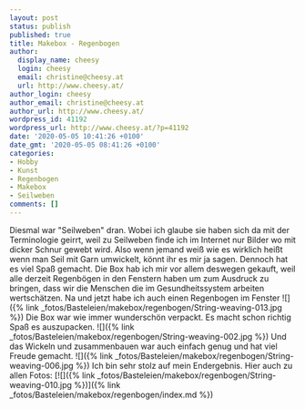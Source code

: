 ```yaml
---
layout: post
status: publish
published: true
title: Makebox - Regenbogen
author:
  display_name: cheesy
  login: cheesy
  email: christine@cheesy.at
  url: http://www.cheesy.at/
author_login: cheesy
author_email: christine@cheesy.at
author_url: http://www.cheesy.at/
wordpress_id: 41192
wordpress_url: http://www.cheesy.at/?p=41192
date: '2020-05-05 10:41:26 +0100'
date_gmt: '2020-05-05 08:41:26 +0100'
categories:
- Hobby
- Kunst
- Regenbogen
- Makebox
- Seilweben
comments: []
---
```

Diesmal war "Seilweben" dran. Wobei ich glaube sie haben sich da mit der Terminologie geirrt, weil zu Seilweben finde ich im Internet nur Bilder wo mit dicker Schnur gewebt wird. Also wenn jemand weiß wie es wirklich heißt wenn man Seil mit Garn umwickelt, könnt ihr es mir ja sagen.
Dennoch hat es viel Spaß gemacht. Die Box hab ich mir vor allem deswegen gekauft, weil alle derzeit Regenbögen in den Fenstern haben um zum Ausdruck zu bringen, dass wir die Menschen die im Gesundheitssystem arbeiten wertschätzen. Na und jetzt habe ich auch einen Regenbogen im Fenster
![]({% link _fotos/Basteleien/makebox/regenbogen/String-weaving-013.jpg %})
Die Box war wie immer wunderschön verpackt. Es macht schon richtig Spaß es auszupacken.
![]({% link _fotos/Basteleien/makebox/regenbogen/String-weaving-002.jpg %})
Und das Wickeln und zusammenbauen war auch einfach genug und hat viel Freude gemacht.
![]({% link _fotos/Basteleien/makebox/regenbogen/String-weaving-006.jpg %})
Ich bin sehr stolz auf mein Endergebnis. Hier auch zu allen Fotos:
[![]({% link _fotos/Basteleien/makebox/regenbogen/String-weaving-010.jpg %})]({% link _fotos/Basteleien/makebox/regenbogen/index.md %})
